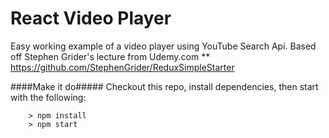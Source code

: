 # React Video Player

Easy working example of a video player using YouTube Search Api.
Based off Stephen Grider's lecture from Udemy.com
** https://github.com/StephenGrider/ReduxSimpleStarter

####Make it do#####
Checkout this repo, install dependencies, then start with the following:

```
	> npm install
	> npm start
```
